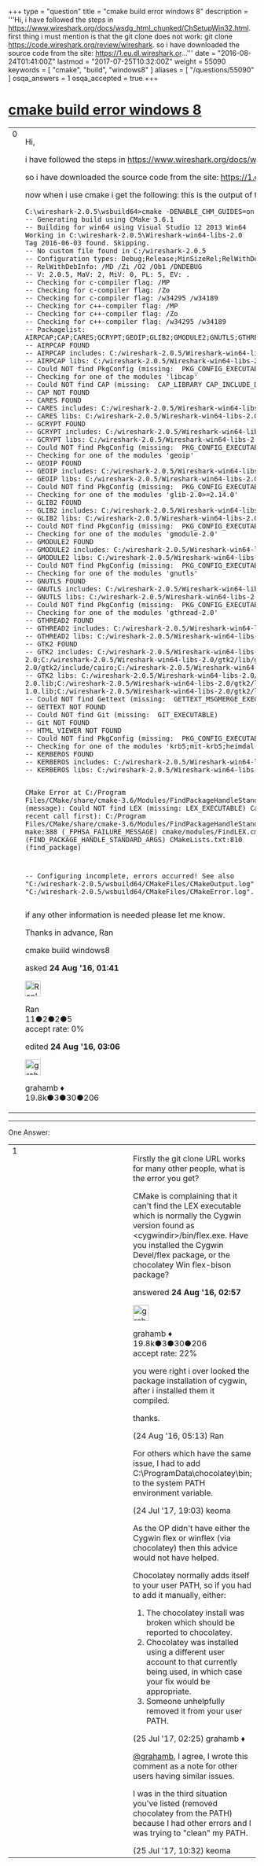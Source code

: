 +++
type = "question"
title = "cmake build error windows 8"
description = '''Hi, i have followed the steps in https://www.wireshark.org/docs/wsdg_html_chunked/ChSetupWin32.html. first thing i must mention is that the git clone does not work: git clone https://code.wireshark.org/review/wireshark. so i have downloaded the source code from the site: https://1.eu.dl.wireshark.or...'''
date = "2016-08-24T01:41:00Z"
lastmod = "2017-07-25T10:32:00Z"
weight = 55090
keywords = [ "cmake", "build", "windows8" ]
aliases = [ "/questions/55090" ]
osqa_answers = 1
osqa_accepted = true
+++

<div class="headNormal">

# [cmake build error windows 8](/questions/55090/cmake-build-error-windows-8)

</div>

<div id="main-body">

<div id="askform">

<table id="question-table" style="width:100%;"><colgroup><col style="width: 50%" /><col style="width: 50%" /></colgroup><tbody><tr class="odd"><td style="width: 30px; vertical-align: top"><div class="vote-buttons"><span id="post-55090-upvote" class="ajax-command post-vote up" rel="nofollow" title="I like this post (click again to cancel)"> </span><div id="post-55090-score" class="post-score" title="current number of votes">0</div><span id="post-55090-downvote" class="ajax-command post-vote down" rel="nofollow" title="I dont like this post (click again to cancel)"> </span> <span id="favorite-mark" class="ajax-command favorite-mark" rel="nofollow" title="mark/unmark this question as favorite (click again to cancel)"> </span><div id="favorite-count" class="favorite-count"></div></div></td><td><div id="item-right"><div class="question-body"><p>Hi,</p><p>i have followed the steps in <a href="https://www.wireshark.org/docs/wsdg_html_chunked/ChSetupWin32.html.">https://www.wireshark.org/docs/wsdg_html_chunked/ChSetupWin32.html.</a> first thing i must mention is that the git clone does not work: git clone <a href="https://code.wireshark.org/review/wireshark.">https://code.wireshark.org/review/wireshark.</a></p><p>so i have downloaded the source code from the site: <a href="https://1.eu.dl.wireshark.org/src/wireshark-2.0.5.tar.bz2">https://1.eu.dl.wireshark.org/src/wireshark-2.0.5.tar.bz2</a></p><p>now when i use cmake i get the following: this is the output of the VS2013 x64 Native Tool Command Prompt:</p><pre><code>C:\wireshark-2.0.5\wsbuild64&gt;cmake -DENABLE_CHM_GUIDES=on -G &quot;Visual Studio 12 Win64&quot; ..\
-- Generating build using CMake 3.6.1
-- Building for win64 using Visual Studio 12 2013 Win64
Working in C:\wireshark-2.0.5\Wireshark-win64-libs-2.0
Tag 2016-06-03 found. Skipping.
-- No custom file found in C:/wireshark-2.0.5
-- Configuration types: Debug;Release;MinSizeRel;RelWithDebInfo
-- RelWithDebInfo: /MD /Zi /O2 /Ob1 /DNDEBUG
-- V: 2.0.5, MaV: 2, MiV: 0, PL: 5, EV: .
-- Checking for c-compiler flag: /MP
-- Checking for c-compiler flag: /Zo
-- Checking for c-compiler flag: /w34295 /w34189
-- Checking for c++-compiler flag: /MP
-- Checking for c++-compiler flag: /Zo
-- Checking for c++-compiler flag: /w34295 /w34189
-- Packagelist: AIRPCAP;CAP;CARES;GCRYPT;GEOIP;GLIB2;GMODULE2;GNUTLS;GTHREAD2;GTK2;Gettext;Git;HtmlViewer;KERBEROS;LEX;LUA;M;PCAP;POD;PORTAUDIO;Perl;PythonInterp;Qt5Core;Qt5LinguistTools;Qt5Multimedia;Qt5PrintSupport;Qt5Svg;Qt5Widgets;Qt5WinExtras;SBC;SED;SETCAP;SH;SMI;WINSPARKLE;YACC;YAPP;ZLIB
-- AIRPCAP FOUND
-- AIRPCAP includes: C:/wireshark-2.0.5/Wireshark-win64-libs-2.0/AirPcap_Devpack_4_1_0_1622/Airpcap_Devpack/include
-- AIRPCAP libs: C:/wireshark-2.0.5/Wireshark-win64-libs-2.0/AirPcap_Devpack_4_1_0_1622/Airpcap_Devpack/lib/airpcap.lib
-- Could NOT find PkgConfig (missing:  PKG_CONFIG_EXECUTABLE)
-- Checking for one of the modules &#39;libcap&#39;
-- Could NOT find CAP (missing:  CAP_LIBRARY CAP_INCLUDE_DIR)
-- CAP NOT FOUND
-- CARES FOUND
-- CARES includes: C:/wireshark-2.0.5/Wireshark-win64-libs-2.0/c-ares-1.11.0-win64ws/include
-- CARES libs: C:/wireshark-2.0.5/Wireshark-win64-libs-2.0/c-ares-1.11.0-win64ws/lib/libcares-2.lib
-- GCRYPT FOUND
-- GCRYPT includes: C:/wireshark-2.0.5/Wireshark-win64-libs-2.0/gnutls-3.2.15-2.9-win64ws/include
-- GCRYPT libs: C:/wireshark-2.0.5/Wireshark-win64-libs-2.0/gnutls-3.2.15-2.9-win64ws/bin/libgcrypt-20.lib;C:/wireshark-2.0.5/Wireshark-win64-libs-2.0/gnutls-3.2.15-2.9-win64ws/bin/libgpg-error6-0.lib
-- Could NOT find PkgConfig (missing:  PKG_CONFIG_EXECUTABLE)
-- Checking for one of the modules &#39;geoip&#39;
-- GEOIP FOUND
-- GEOIP includes: C:/wireshark-2.0.5/Wireshark-win64-libs-2.0/GeoIP-1.6.6-win64ws/include
-- GEOIP libs: C:/wireshark-2.0.5/Wireshark-win64-libs-2.0/GeoIP-1.6.6-win64ws/lib/libGeoIP-1.lib
-- Could NOT find PkgConfig (missing:  PKG_CONFIG_EXECUTABLE)
-- Checking for one of the modules &#39;glib-2.0&gt;=2.14.0&#39;
-- GLIB2 FOUND
-- GLIB2 includes: C:/wireshark-2.0.5/Wireshark-win64-libs-2.0/gtk2/include/glib-2.0;C:/wireshark-2.0.5/Wireshark-win64-libs-2.0/gtk2/lib/glib-2.0/include
-- GLIB2 libs: C:/wireshark-2.0.5/Wireshark-win64-libs-2.0/gtk2/lib/glib-2.0.lib
-- Could NOT find PkgConfig (missing:  PKG_CONFIG_EXECUTABLE)
-- Checking for one of the modules &#39;gmodule-2.0&#39;
-- GMODULE2 FOUND
-- GMODULE2 includes: C:/wireshark-2.0.5/Wireshark-win64-libs-2.0/gtk2/include/glib-2.0
-- GMODULE2 libs: C:/wireshark-2.0.5/Wireshark-win64-libs-2.0/gtk2/lib/gmodule-2.0.lib
-- Could NOT find PkgConfig (missing:  PKG_CONFIG_EXECUTABLE)
-- Checking for one of the modules &#39;gnutls&#39;
-- GNUTLS FOUND
-- GNUTLS includes: C:/wireshark-2.0.5/Wireshark-win64-libs-2.0/gnutls-3.2.15-2.9-win64ws/include
-- GNUTLS libs: C:/wireshark-2.0.5/Wireshark-win64-libs-2.0/gnutls-3.2.15-2.9-win64ws/bin/libgnutls-28.lib
-- Could NOT find PkgConfig (missing:  PKG_CONFIG_EXECUTABLE)
-- Checking for one of the modules &#39;gthread-2.0&#39;
-- GTHREAD2 FOUND
-- GTHREAD2 includes: C:/wireshark-2.0.5/Wireshark-win64-libs-2.0/gtk2/include/glib-2.0/glib
-- GTHREAD2 libs: C:/wireshark-2.0.5/Wireshark-win64-libs-2.0/gtk2/lib/glib-2.0.lib
-- GTK2 FOUND
-- GTK2 includes: C:/wireshark-2.0.5/Wireshark-win64-libs-2.0/gtk2/include/gtk-2.0;C:/wireshark-2.0.5/Wireshark-win64-libs-2.0/gtk2/include;C:/wireshark-2.0.5/Wireshark-win64-libs-2.0/gtk2/include/freetype2;C:/wireshark-2.0.5/Wireshark-win64-libs-2.0/gtk2/include/glib-2.0;C:/wireshark-2.0.5/Wireshark-win64-libs-2.0/gtk2/lib/glib-2.0/include;C:/wireshark-2.0.5/Wireshark-win64-libs-2.0/gtk2/include/atk-1.0;C:/wireshark-2.0.5/Wireshark-win64-libs-2.0/gtk2/include/gdk-pixbuf-2.0;C:/wireshark-2.0.5/Wireshark-win64-libs-2.0/gtk2/include/cairo;C:/wireshark-2.0.5/Wireshark-win64-libs-2.0/gtk2/include/pango-1.0;C:/wireshark-2.0.5/Wireshark-win64-libs-2.0/gtk2/lib/gtk-2.0/include
-- GTK2 libs: C:/wireshark-2.0.5/Wireshark-win64-libs-2.0/gtk2/lib/glib-2.0.lib;C:/wireshark-2.0.5/Wireshark-win64-libs-2.0/gtk2/lib/gobject-2.0.lib;C:/wireshark-2.0.5/Wireshark-win64-libs-2.0/gtk2/lib/atk-1.0.lib;C:/wireshark-2.0.5/Wireshark-win64-libs-2.0/gtk2/lib/gmodule-2.0.lib;C:/wireshark-2.0.5/Wireshark-win64-libs-2.0/gtk2/lib/gdk_pixbuf-2.0.lib;C:/wireshark-2.0.5/Wireshark-win64-libs-2.0/gtk2/lib/cairo.lib;C:/wireshark-2.0.5/Wireshark-win64-libs-2.0/gtk2/lib/pango-1.0.lib;C:/wireshark-2.0.5/Wireshark-win64-libs-2.0/gtk2/lib/pangocairo-1.0.lib;C:/wireshark-2.0.5/Wireshark-win64-libs-2.0/gtk2/lib/gdk-win32-2.0.lib;C:/wireshark-2.0.5/Wireshark-win64-libs-2.0/gtk2/lib/gtk-win32-2.0.lib
-- Could NOT find Gettext (missing:  GETTEXT_MSGMERGE_EXECUTABLE GETTEXT_MSGFMT_EXECUTABLE)
-- GETTEXT NOT FOUND
-- Could NOT find Git (missing:  GIT_EXECUTABLE)
-- Git NOT FOUND
-- HTML_VIEWER NOT FOUND
-- Could NOT find PkgConfig (missing:  PKG_CONFIG_EXECUTABLE)
-- Checking for one of the modules &#39;krb5;mit-krb5;heimdal-krb5&#39;
-- KERBEROS FOUND
-- KERBEROS includes: C:/wireshark-2.0.5/Wireshark-win64-libs-2.0/kfw-3-2-2-x64-ws/include
-- KERBEROS libs: C:/wireshark-2.0.5/Wireshark-win64-libs-2.0/kfw-3-2-2-x64-ws/lib/krb5_64.lib

CMake Error at C:/Program Files/CMake/share/cmake-3.6/Modules/FindPackageHandleStandardArgs.cmake:148 (message):
  Could NOT find LEX (missing: LEX_EXECUTABLE)
  Call Stack (most recent call first):
  C:/Program Files/CMake/share/cmake-3.6/Modules/FindPackageHandleStandardArgs.c
  make:388 (_FPHSA_FAILURE_MESSAGE)
  cmake/modules/FindLEX.cmake:23 (FIND_PACKAGE_HANDLE_STANDARD_ARGS)
    CMakeLists.txt:810 (find_package)

-- Configuring incomplete, errors occurred!
See also &quot;C:/wireshark-2.0.5/wsbuild64/CMakeFiles/CMakeOutput.log&quot;.
See also &quot;C:/wireshark-2.0.5/wsbuild64/CMakeFiles/CMakeError.log&quot;.</code></pre><p>if any other information is needed please let me know.</p><p>Thanks in advance, Ran</p></div><div id="question-tags" class="tags-container tags"><span class="post-tag tag-link-cmake" rel="tag" title="see questions tagged &#39;cmake&#39;">cmake</span> <span class="post-tag tag-link-build" rel="tag" title="see questions tagged &#39;build&#39;">build</span> <span class="post-tag tag-link-windows8" rel="tag" title="see questions tagged &#39;windows8&#39;">windows8</span></div><div id="question-controls" class="post-controls"></div><div class="post-update-info-container"><div class="post-update-info post-update-info-user"><p>asked <strong>24 Aug '16, 01:41</strong></p><img src="https://secure.gravatar.com/avatar/2a790061b6d1f5ec0fb06a4ab6a5e52f?s=32&amp;d=identicon&amp;r=g" class="gravatar" width="32" height="32" alt="Ran&#39;s gravatar image" /><p><span>Ran</span><br />
<span class="score" title="11 reputation points">11</span><span title="2 badges"><span class="badge1">●</span><span class="badgecount">2</span></span><span title="2 badges"><span class="silver">●</span><span class="badgecount">2</span></span><span title="5 badges"><span class="bronze">●</span><span class="badgecount">5</span></span><br />
<span class="accept_rate" title="Rate of the user&#39;s accepted answers">accept rate:</span> <span title="Ran has no accepted answers">0%</span></p></div><div class="post-update-info post-update-info-edited"><p><span> edited <strong>24 Aug '16, 03:06</strong> </span></p><img src="https://secure.gravatar.com/avatar/d2a7e24ca66604c749c7c88c1da8ff78?s=32&amp;d=identicon&amp;r=g" class="gravatar" width="32" height="32" alt="grahamb&#39;s gravatar image" /><p><span>grahamb ♦</span><br />
<span class="score" title="19834 reputation points"><span>19.8k</span></span><span title="3 badges"><span class="badge1">●</span><span class="badgecount">3</span></span><span title="30 badges"><span class="silver">●</span><span class="badgecount">30</span></span><span title="206 badges"><span class="bronze">●</span><span class="badgecount">206</span></span></p></div></div><div id="comments-container-55090" class="comments-container"></div><div id="comment-tools-55090" class="comment-tools"></div><div class="clear"></div><div id="comment-55090-form-container" class="comment-form-container"></div><div class="clear"></div></div></td></tr></tbody></table>

------------------------------------------------------------------------

<div class="tabBar">

<span id="sort-top"></span>

<div class="headQuestions">

One Answer:

</div>

</div>

<span id="55091"></span>

<div id="answer-container-55091" class="answer accepted-answer">

<table style="width:100%;"><colgroup><col style="width: 50%" /><col style="width: 50%" /></colgroup><tbody><tr class="odd"><td style="width: 30px; vertical-align: top"><div class="vote-buttons"><span id="post-55091-upvote" class="ajax-command post-vote up" rel="nofollow" title="I like this post (click again to cancel)"> </span><div id="post-55091-score" class="post-score" title="current number of votes">1</div><span id="post-55091-downvote" class="ajax-command post-vote down" rel="nofollow" title="I dont like this post (click again to cancel)"> </span> <span class="accept-answer on" rel="nofollow" title="Ran has selected this answer as the correct answer"> </span></div></td><td><div class="item-right"><div class="answer-body"><p>Firstly the git clone URL works for many other people, what is the error you get?</p><p>CMake is complaining that it can't find the LEX executable which is normally the Cygwin version found as &lt;cygwindir&gt;/bin/flex.exe. Have you installed the Cygwin Devel/flex package, or the chocolatey Win flex-bison package?</p></div><div class="answer-controls post-controls"></div><div class="post-update-info-container"><div class="post-update-info post-update-info-user"><p>answered <strong>24 Aug '16, 02:57</strong></p><img src="https://secure.gravatar.com/avatar/d2a7e24ca66604c749c7c88c1da8ff78?s=32&amp;d=identicon&amp;r=g" class="gravatar" width="32" height="32" alt="grahamb&#39;s gravatar image" /><p><span>grahamb ♦</span><br />
<span class="score" title="19834 reputation points"><span>19.8k</span></span><span title="3 badges"><span class="badge1">●</span><span class="badgecount">3</span></span><span title="30 badges"><span class="silver">●</span><span class="badgecount">30</span></span><span title="206 badges"><span class="bronze">●</span><span class="badgecount">206</span></span><br />
<span class="accept_rate" title="Rate of the user&#39;s accepted answers">accept rate:</span> <span title="grahamb has 274 accepted answers">22%</span></p></div></div><div id="comments-container-55091" class="comments-container"><span id="55093"></span><div id="comment-55093" class="comment"><div id="post-55093-score" class="comment-score"></div><div class="comment-text"><p>you were right i over looked the package installation of cygwin, after i installed them it compiled.</p><p>thanks.</p></div><div id="comment-55093-info" class="comment-info"><span class="comment-age">(24 Aug '16, 05:13)</span> <span class="comment-user userinfo">Ran</span></div></div><span id="63065"></span><div id="comment-63065" class="comment"><div id="post-63065-score" class="comment-score"></div><div class="comment-text"><p>For others which have the same issue, I had to add C:\ProgramData\chocolatey\bin; to the system PATH environment variable.</p></div><div id="comment-63065-info" class="comment-info"><span class="comment-age">(24 Jul '17, 19:03)</span> <span class="comment-user userinfo">keoma</span></div></div><span id="63077"></span><div id="comment-63077" class="comment"><div id="post-63077-score" class="comment-score"></div><div class="comment-text"><p>As the OP didn't have either the Cygwin flex or winflex (via chocolatey) then this advice would not have helped.</p><p>Chocolatey normally adds itself to your user PATH, so if you had to add it manually, either:</p><ol><li>The chocolatey install was broken which should be reported to chocolatey.</li><li>Chocolatey was installed using a different user account to that currently being used, in which case your fix would be appropriate.</li><li>Someone unhelpfully removed it from your user PATH.</li></ol></div><div id="comment-63077-info" class="comment-info"><span class="comment-age">(25 Jul '17, 02:25)</span> <span class="comment-user userinfo">grahamb ♦</span></div></div><span id="63099"></span><div id="comment-63099" class="comment"><div id="post-63099-score" class="comment-score"></div><div class="comment-text"><p><a href="https://ask.wireshark.org/users/1225/grahamb">@grahamb</a>, I agree, I wrote this comment as a note for other users having similar issues.</p><p>I was in the third situation you've listed (removed chocolatey from the PATH) because I had other errors and I was trying to "clean" my PATH.</p></div><div id="comment-63099-info" class="comment-info"><span class="comment-age">(25 Jul '17, 10:32)</span> <span class="comment-user userinfo">keoma</span></div></div></div><div id="comment-tools-55091" class="comment-tools"></div><div class="clear"></div><div id="comment-55091-form-container" class="comment-form-container"></div><div class="clear"></div></div></td></tr></tbody></table>

</div>

<div class="paginator-container-left">

</div>

</div>

</div>

